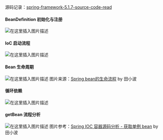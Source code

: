 源码记录：[spring-framework-5.1.7-source-code-read](https://github.com/zchen96/spring-framework-5.1.7-source-code-read)

#### BeanDefinition 初始化与注册
![在这里插入图片描述](https://img-blog.csdnimg.cn/20200327192621819.png?x-oss-process=image/watermark,type_ZmFuZ3poZW5naGVpdGk,shadow_10,text_aHR0cHM6Ly9ibG9nLmNzZG4ubmV0L2NvZGVqYXM=,size_16,color_FFFFFF,t_70)
#### IoC 启动流程
![在这里插入图片描述](https://img-blog.csdnimg.cn/20200327192639571.png?x-oss-process=image/watermark,type_ZmFuZ3poZW5naGVpdGk,shadow_10,text_aHR0cHM6Ly9ibG9nLmNzZG4ubmV0L2NvZGVqYXM=,size_16,color_FFFFFF,t_70)
#### Bean 生命周期
![在这里插入图片描述](https://img-blog.csdnimg.cn/20200327192651596.png?x-oss-process=image/watermark,type_ZmFuZ3poZW5naGVpdGk,shadow_10,text_aHR0cHM6Ly9ibG9nLmNzZG4ubmV0L2NvZGVqYXM=,size_16,color_FFFFFF,t_70)
图片来源：[Spring bean的生命流程](http://www.tianxiaobo.com/2018/01/19/Spring-bean%E7%9A%84%E7%94%9F%E5%91%BD%E6%B5%81%E7%A8%8B/) by 田小波
#### 循环依赖
![在这里插入图片描述](https://img-blog.csdnimg.cn/2020032719270448.png?x-oss-process=image/watermark,type_ZmFuZ3poZW5naGVpdGk,shadow_10,text_aHR0cHM6Ly9ibG9nLmNzZG4ubmV0L2NvZGVqYXM=,size_16,color_FFFFFF,t_70)
#### getBean 流程分析
![在这里插入图片描述](https://img-blog.csdnimg.cn/2020032719272053.png?x-oss-process=image/watermark,type_ZmFuZ3poZW5naGVpdGk,shadow_10,text_aHR0cHM6Ly9ibG9nLmNzZG4ubmV0L2NvZGVqYXM=,size_16,color_FFFFFF,t_70)
图片参考：[Spring IOC 容器源码分析 - 获取单例 bean](http://www.tianxiaobo.com/2018/06/01/Spring-IOC-%E5%AE%B9%E5%99%A8%E6%BA%90%E7%A0%81%E5%88%86%E6%9E%90-%E8%8E%B7%E5%8F%96%E5%8D%95%E4%BE%8B-bean/) by 田小波